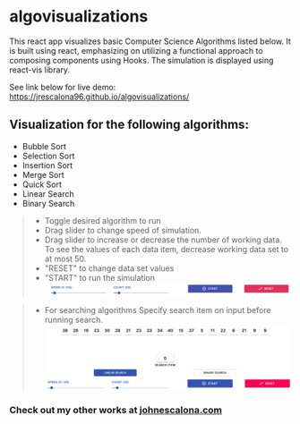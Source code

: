 # algovisualizations

This react app visualizes basic Computer Science Algorithms listed below. It is built using react, emphasizing on utilizing a functional approach to composing components using Hooks. The simulation is displayed using react-vis library.

See link below for live demo:
https://jrescalona96.github.io/algovisualizations/

## Visualization for the following algorithms:

- Bubble Sort
- Selection Sort
- Insertion Sort
- Merge Sort
- Quick Sort
- Linear Search
- Binary Search

> - Toggle desired algorithm to run
> - Drag slider to change speed of simulation.
> - Drag slider to increase or decrease the number of working data. To see the values of each data item, decrease working data set to at most 50.
> - "RESET" to change data set values
> - "START" to run the simulation
![Algorithm Picker & Controls](https://github.com/jrescalona96/algovisualizations/blob/master/public/demopic1.png)

> - For searching algorithms Specify search item on input before running search.
![Sliders](https://github.com/jrescalona96/algovisualizations/blob/master/public/demopic2.png)

### Check out my other works at [johnescalona.com](https://johnescalona.com/)
